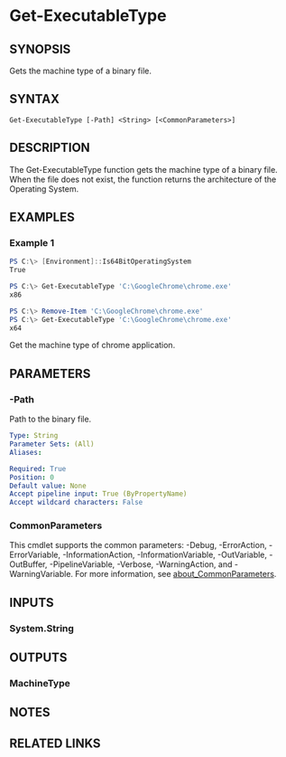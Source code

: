 ﻿---
external help file: RegCli-help.xml
Module Name: RegCli
online version:
schema: 2.0.0
---

# Get-ExecutableType

## SYNOPSIS
Gets the machine type of a binary file.

## SYNTAX

```
Get-ExecutableType [-Path] <String> [<CommonParameters>]
```

## DESCRIPTION
The Get-ExecutableType function gets the machine type of a binary file. When the file does not exist, the function returns the architecture of the Operating System.

## EXAMPLES

### Example 1
```powershell
PS C:\> [Environment]::Is64BitOperatingSystem
True

PS C:\> Get-ExecutableType 'C:\GoogleChrome\chrome.exe'
x86

PS C:\> Remove-Item 'C:\GoogleChrome\chrome.exe'
PS C:\> Get-ExecutableType 'C:\GoogleChrome\chrome.exe'
x64
```

Get the machine type of chrome application.

## PARAMETERS

### -Path
Path to the binary file.

```yaml
Type: String
Parameter Sets: (All)
Aliases:

Required: True
Position: 0
Default value: None
Accept pipeline input: True (ByPropertyName)
Accept wildcard characters: False
```

### CommonParameters
This cmdlet supports the common parameters: -Debug, -ErrorAction, -ErrorVariable, -InformationAction, -InformationVariable, -OutVariable, -OutBuffer, -PipelineVariable, -Verbose, -WarningAction, and -WarningVariable. For more information, see [about_CommonParameters](http://go.microsoft.com/fwlink/?LinkID=113216).

## INPUTS

### System.String

## OUTPUTS

### MachineType

## NOTES

## RELATED LINKS
